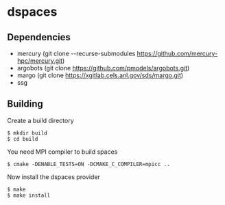 # dspaces

## Dependencies

* mercury (git clone --recurse-submodules https://github.com/mercury-hpc/mercury.git)
* argobots (git clone https://github.com/pmodels/argobots.git)
* margo (git clone https://xgitlab.cels.anl.gov/sds/margo.git)
* ssg 

## Building
Create a build directory
```
$ mkdir build
$ cd build
```
You need MPI compiler to build spaces
```
$ cmake -DENABLE_TESTS=ON -DCMAKE_C_COMPILER=mpicc ..
```
Now install the dspaces provider
```
$ make
$ make install
```

